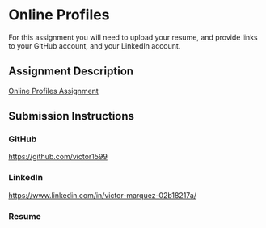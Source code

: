 # Online Profiles
For this assignment you will need to upload your resume, and provide links to your GitHub account, and your LinkedIn account.

## Assignment Description
[Online Profiles Assignment](https://education.launchcode.org/liftoff/assignments/online-profiles/)

## Submission Instructions
 
### GitHub
https://github.com/victor1599
 
### LinkedIn
https://www.linkedin.com/in/victor-marquez-02b18217a/

### Resume
